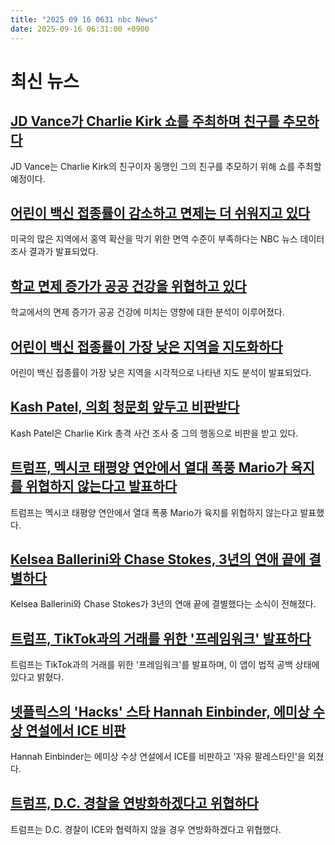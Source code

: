 ```yaml
---
title: "2025 09 16 0631 nbc News"
date: 2025-09-16 06:31:00 +0900
---
```


# 최신 뉴스 

## [JD Vance가 Charlie Kirk 쇼를 주최하며 친구를 추모하다](https://www.nbcnews.com/us-news/jd-vance-host-charlie-kirk-show-tribute-close-friend-ally-rcna231294)  
JD Vance는 Charlie Kirk의 친구이자 동맹인 그의 친구를 추모하기 위해 쇼를 주최할 예정이다.  

## [어린이 백신 접종률이 감소하고 면제는 더 쉬워지고 있다](https://www.nbcnews.com/health/health-news/data-investigation-childhood-vaccination-rates-are-backsliding-us-rcna228876)  
미국의 많은 지역에서 홍역 확산을 막기 위한 면역 수준이 부족하다는 NBC 뉴스 데이터 조사 결과가 발표되었다.  

## [학교 면제 증가가 공공 건강을 위협하고 있다](https://www.nbcnews.com/health/health-news/vaccine-children-exemption-data-measles-methodology-rcna229853)  
학교에서의 면제 증가가 공공 건강에 미치는 영향에 대한 분석이 이루어졌다.  

## [어린이 백신 접종률이 가장 낮은 지역을 지도화하다](https://www.nbcnews.com/data-graphics/map-kindergartner-vaccination-rates-are-lowest-rcna229455)  
어린이 백신 접종률이 가장 낮은 지역을 시각적으로 나타낸 지도 분석이 발표되었다.  

## [Kash Patel, 의회 청문회 앞두고 비판받다](https://www.nbcnews.com/politics/justice-department/kash-patel-criticized-actions-posts-charlie-kirk-shooting-investigatio-rcna231043)  
Kash Patel은 Charlie Kirk 총격 사건 조사 중 그의 행동으로 비판을 받고 있다.  

## [트럼프, 멕시코 태평양 연안에서 열대 폭풍 Mario가 육지를 위협하지 않는다고 발표하다](https://www.nbcnews.com/weather/storms/mario-restrengthens-tropical-storm-mexicos-pacific-coast-not-threateni-rcna231292)  
트럼프는 멕시코 태평양 연안에서 열대 폭풍 Mario가 육지를 위협하지 않는다고 발표했다.  

## [Kelsea Ballerini와 Chase Stokes, 3년의 연애 끝에 결별하다](https://www.nbcnews.com/pop-culture/pop-culture-news/kelsea-ballerini-chase-stokes-split-nearly-3-years-dating-rcna231390)  
Kelsea Ballerini와 Chase Stokes가 3년의 연애 끝에 결별했다는 소식이 전해졌다.  

## [트럼프, TikTok과의 거래를 위한 '프레임워크' 발표하다](https://www.nbcnews.com/tech/tech-news/trump-china-tiktok-deal-rcna231313)  
트럼프는 TikTok과의 거래를 위한 '프레임워크'를 발표하며, 이 앱이 법적 공백 상태에 있다고 밝혔다.  

## [넷플릭스의 'Hacks' 스타 Hannah Einbinder, 에미상 수상 연설에서 ICE 비판](https://www.nbcnews.com/news/us-news/hacks-star-hannah-einbinder-criticized-ice-shouted-free-palestine-emmy-rcna231320)  
Hannah Einbinder는 에미상 수상 연설에서 ICE를 비판하고 '자유 팔레스타인'을 외쳤다.  

## [트럼프, D.C. 경찰을 연방화하겠다고 위협하다](https://www.nbcnews.com/politics/white-house/trump-threatens-federalize-dc-police-department-doesnt-cooperate-immig-rcna231315)  
트럼프는 D.C. 경찰이 ICE와 협력하지 않을 경우 연방화하겠다고 위협했다.